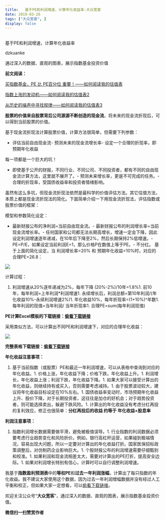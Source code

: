 ```yaml
---
title:   基于PE和利润增速，计算年化收益率-大众宽客
date: 2019-03-26
tags: ["大众宽客", ]
display: false
---
```



## 



基于PE和利润增速，计算年化收益率




dzkuanke




通过深入的数据、直观的图表，展示指数基金投资价值


**前文阅读：**

[买指数基金，PE 比 PE百分位 重要！——如何阅读我的估值表](http://mp.weixin.qq.com/s?__biz=MzAwMTc1MDcwNw==&amp;mid=2648274046&amp;idx=1&amp;sn=c5b3ae458221b68cb9aa22a86f8761fd&amp;chksm=82f937a2b58ebeb48e87dafe80761eb9e34b9bd43846075bf41a5542ba98e1437c4c83989fab&amp;scene=21#wechat_redirect)

[指数上涨的发动机——如何阅读我的估值表2](http://mp.weixin.qq.com/s?__biz=MzAwMTc1MDcwNw==&amp;mid=2648274089&amp;idx=1&amp;sn=65aa9059d4b86b861476521b1d9ad3a9&amp;chksm=82f93775b58ebe63c296c5b83a84eb6fa758ca732fb6c6c9e814293719ad911a8b74d09690af&amp;scene=21#wechat_redirect)

[从历史的噪声中寻找规律——如何阅读我的估值表3](http://mp.weixin.qq.com/s?__biz=MzAwMTc1MDcwNw==&amp;mid=2648274090&amp;idx=1&amp;sn=282666d9d832052ac6230685fa2f36aa&amp;chksm=82f93776b58ebe60e7d4675b37deaf3b4fe5fb6bfcf0ab65004aa5983e12dbeaa8418fb098e1&amp;scene=21#wechat_redirect)



**股票的价值来自股票背后公司源源不断创造的现金流**，将未来的现金流折现后，可以得到当前股票的价值。



基于现金流折现法计算股票价值，计算方法很简单，但需要下列参数：
- 评估当前自由现金流- 预测未来的现金流增长率- 设定一个合理的折现率，即预期年化收益


每一项都是一个巨大的坑！
- 即使基于公开的财报，不同行业、不同公司、不同投资者，都有不同的自由现金流计算方法，这里就不展开了。- 预测未来增长率，更是不可完成的任务。- 合理的折现率，受国债收益率和投资者情绪影响。


虽然有这么多坑，但现金流折现法依然是最科学的价值评估方法。其它估值方法，本质上都是现金流折现法的简化。下面简单介绍一下用现金流折现法，评估指数或股票价值的框架：



模型和参数简化设定：
- 最新财报公布的净利润=当前自由现金流。- 最新财报公布的利润增长率=当前现金流增长率。- 任何国家和公司都无法长期高增长，增速一定会下降，因此设定利润增速逐年递减，在10年后下降至2%，然后长期保持2%低增速。- PE=P/E，如果设定当前利润E=1，那么价格P在数值上等于PE。- 不分红。
基于上面的简化设定，当 利润增长率=20% 和 预期年化收益=10%时，对应的合理PE=26.8：

<img class="rich_pages" data-copyright="0" data-ratio="1.0165016501650166" data-s="300,640" src="https://mmbiz.qpic.cn/mmbiz_png/PKw3FQPmhIgicXmQyh6QGR5fUOb5qVWTiaJn31A7LvTcZHDBRTe1tgzqlcuAdqAbnXp8g1hEKVMse8icKbZROTgZA/640?wx_fmt=png" data-type="png" data-w="606" style=""/>

计算过程：
1. 利润增速从20%逐年递减为2%，每年下降 (20%-2%)/10年=1.8%1. 前10年，每年利润=上年利润*利润增速1. 永续增长后，利润总额=第10年利润/(年化收益10%-永续利润增速2%)1. 年化收益10%，每年折现率=(1+10%)^年数1. 每年利润的现值=当年利润/ 当年折现率1. 合理PE=sum(每年利润现值)


**PE计算Excel模板的下载链接：**[**偷看下载链接**]()





采用类似方法，可以计算出不同PE和利润增速下，对应的合理年化收益：

<img class="rich_pages" data-copyright="0" data-ratio="0.582010582010582" data-s="300,640" src="https://mmbiz.qpic.cn/mmbiz_png/PKw3FQPmhIgicXmQyh6QGR5fUOb5qVWTia3DkX0SR1ngibicQnGxic28DlOVpn6WvjNg2eXH9JoIRWvrNJibsvd5wic9A/640?wx_fmt=png" data-type="png" data-w="756" style=""/>

**完整表格下载链接：**[**偷看下载链接**]()



**年化收益注意事项：**
1. 基于当前指数（或股票）PE和最近一年利润增速，可以从表格中查询到对应的年化收益。1. 价格上涨，年化收益下降；价格下跌，年化收益上升。1. 利润增长，年化收益上涨；利润下跌，年化收益下降。1. 如果大家可以接受计算出的年化收益，则继续持有或买入，否则需要考虑减持。1. 由于股票波动较大，建议将年化收益目标设定在10%左右。1. 国债收益率变动时，市场预期年化收益上升、股价下降，对于长期投资者，这往往是加仓的好机会；对于趋势投资者，则可能选择卖出，躲避下跌风险。1. 计算出的年化收益没有考虑分红再投的复利效应，修正也很简单：**分红再投后的收益 约等于 年化收益+股息率**


**利润注意事项：**
1. 指数利润增长数据需要做平滑，避免被极值误导。1. 行业指数的利润数据必须要考虑行业趋势变化和风险折价。例如，银行高杠杆运营，如果碰到极端情况，容易出现大问题，所以一定要对计算出的年化收益打折。国家医保招标政策调整后，对仿制药企业影响巨大。1. 个股财报公布的利润增速需要仔细甄别和校准。1. 如果利润和现金流相差太大，需要对计算出的PE打折，提高安全边际。1. 如果对利润增长特别有信心，计算时可以自行调整利润增速。


我基于**指数盈利预测表**中的**等权PE**和**过去一年利润涨幅**，计算出了每只指数的年化收益。我不建议大家使用这个数据，因为过去一年利润增幅数据并没有经过人工平衡和校正，但如果大家一定想看，可以[偷看下载链接]()。





欢迎关注公众号“**大众宽客**”，通过深入的数据、直观的图表，展示指数基金投资价值。


**微信扫一扫赞赏作者**